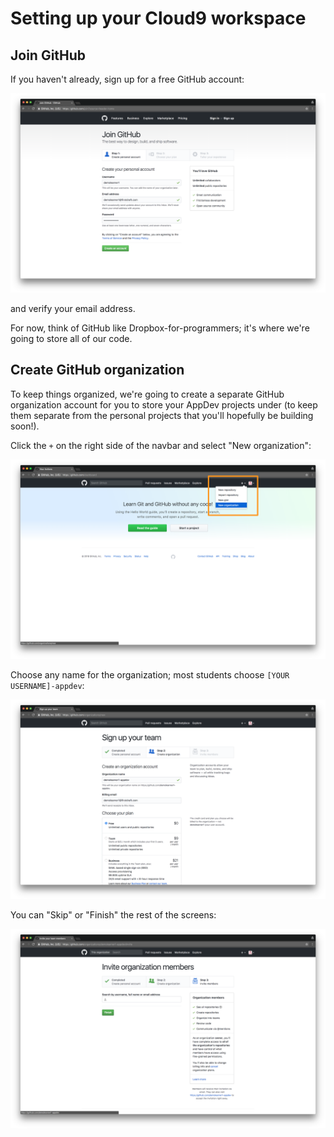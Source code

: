 # Setting up your Cloud9 workspace

## Join GitHub

If you haven't already, sign up for a free GitHub account:

![](/assets/join-github.png)

and verify your email address.

For now, think of GitHub like Dropbox-for-programmers; it's where we're going to store all of our code.

## Create GitHub organization

To keep things organized, we're going to create a separate GitHub organization account for you to store your AppDev projects under (to keep them separate from the personal projects that you'll hopefully be building soon!).

Click the `+` on the right side of the navbar and select "New organization":

![](/assets/new-organization.png)

Choose any name for the organization; most students choose `[YOUR USERNAME]-appdev`:

![](/assets/org-name.png)

You can "Skip" or "Finish" the rest of the screens:

![](/assets/finish-org.png)



